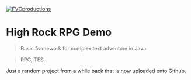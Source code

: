 <a href="https://vignette.wikia.nocookie.net/elderscrolls/images/d/dc/Pgtte_v3_map_high-rock.jpg/revision/latest/scale-to-width-down/340?cb=20120906051937"><img src="https://vignette.wikia.nocookie.net/elderscrolls/images/d/dc/Pgtte_v3_map_high-rock.jpg/revision/latest/scale-to-width-down/340?cb=20120906051937" title="FVCproductions" alt="FVCproductions"></a>
# High Rock RPG Demo

> Basic framework for complex text adventure in Java

> RPG, TES

Just a random project from a while back that is now uploaded onto Github.
